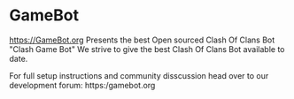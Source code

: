 # GameBot

https://GameBot.org Presents the best Open sourced Clash Of Clans Bot "Clash Game Bot"
We strive to give the best Clash Of Clans Bot available to date.

For full setup instructions and community disscussion head over to our development forum: https:/gamebot.org
